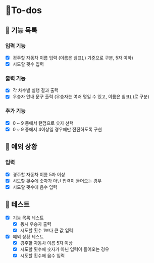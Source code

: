 # 🧐To-dos

## 📄 기능 목록

### 입력 기능

- [x] 경주할 자동차 이름 입력 (이름은 쉼표(,) 기준으로 구분, 5자 이하)
- [x] 시도할 횟수 입력

### 출력 기능

- [x] 각 차수별 실행 결과 출력
- [x] 우승자 안내 문구 출력 (우승자는 여러 명일 수 있고, 이름은 쉼표(,)로 구분)

### 추가 기능

- [x] 0 ~ 9 중에서 랜덤으로 숫자 선택
- [x] 0 ~ 9 중에서 4이상일 경우에만 전진하도록 구현

## 🎯 예외 상황

### 입력

- [x] 경주할 자동차 이름 5자 이상
- [x] 시도할 횟수에 숫자가 아닌 입력이 들어오는 경우
- [x] 시도할 횟수에 음수 입력

## 📝 테스트

- [x] 기능 목록 테스트
  - [x] 동시 우승자 출력
  - [x] 시도할 횟수 1보다 큰 값 입력
- [x] 예외 상황 테스트
  - [x] 경주할 자동차 이름 5자 이상
  - [x] 시도할 횟수에 숫자가 아닌 입력이 들어오는 경우
  - [x] 시도할 횟수에 음수 입력
